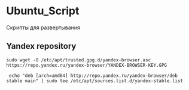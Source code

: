 # Ubuntu_Script
Скрипты для развертывания


## Yandex repository

``` shell
sudo wget -O /etc/apt/trusted.gpg.d/yandex-browser.asc https://repo.yandex.ru/yandex-browser/YANDEX-BROWSER-KEY.GPG
```

``` shell
 echo "deb [arch=amd64] http://repo.yandex.ru/yandex-browser/deb stable main" | sudo tee /etc/apt/sources.list.d/yandex-stable.list
```
